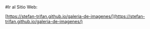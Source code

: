 #Ir al Sitio Web:

[https://stefan-trifan.github.io/galeria-de-imagenes/](https://stefan-trifan.github.io/galeria-de-imagenes/)
